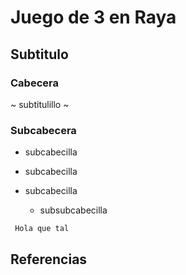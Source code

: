 # Juego de 3 en Raya

## Subtitulo

### Cabecera

~ subtitulillo ~

### Subcabecera

 - subcabecilla

 - subcabecilla

 - subcabecilla
    - subsubcabecilla

` Hola que tal`

## Referencias



